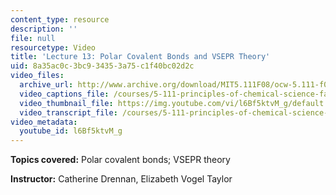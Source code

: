 ```yaml
---
content_type: resource
description: ''
file: null
resourcetype: Video
title: 'Lecture 13: Polar Covalent Bonds and VSEPR Theory'
uid: 8a35ac0c-3bc9-3435-3a75-c1f40bc02d2c
video_files:
  archive_url: http://www.archive.org/download/MIT5.111F08/ocw-5.111-f08-lec13_300k.mp4
  video_captions_file: /courses/5-111-principles-of-chemical-science-fall-2008/cd4aa83ef94b503eb18e4d96a4fa5958_l6Bf5ktvM_g.vtt
  video_thumbnail_file: https://img.youtube.com/vi/l6Bf5ktvM_g/default.jpg
  video_transcript_file: /courses/5-111-principles-of-chemical-science-fall-2008/7b962d1484ed5d819cd060e6e0e072b1_l6Bf5ktvM_g.pdf
video_metadata:
  youtube_id: l6Bf5ktvM_g
---
```


**Topics covered:** Polar covalent bonds; VSEPR theory

**Instructor:** Catherine Drennan, Elizabeth Vogel Taylor
